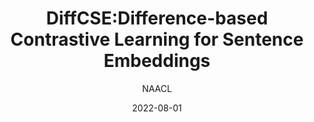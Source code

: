---
layout: seminar-post
title: "DiffCSE:Difference-based Contrastive Learning for Sentence Embeddings"
subtitle: 'NAACL'
categories: NLP
tags: [Contrastive Learning, Representation]
date: 2022-08-01
pdf_url: 'https://drive.google.com/file/d/1sqqqiiFkOkCNPjWZiQUx-XEoWHdCz1sJ/preview'
---